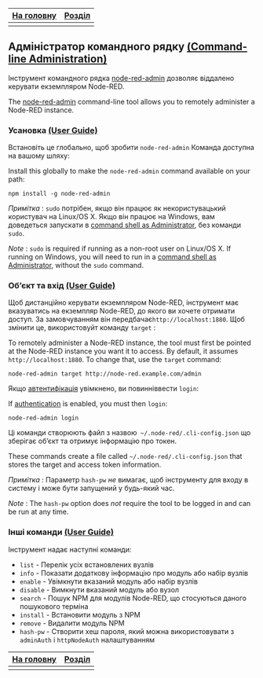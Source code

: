 | [На головну](../) | [Розділ](README.md) |
| ----------------- | ------------------- |
|                   |                     |

## Адміністратор командного рядку [(Command-line Administration)](https://nodered.org/docs/node-red-admin)

Інструмент командного рядка [node-red-admin](http://npmjs.org/package/node-red-admin) дозволяє віддалено керувати екземпляром Node-RED.

The [node-red-admin](http://npmjs.org/package/node-red-admin) command-line tool allows you to remotely administer a Node-RED instance.

### Усановка [(User Guide)](https://nodered.org/docs/user-guide/)

Встановіть це глобально, щоб зробити `node-red-admin` Команда доступна на вашому шляху:

Install this globally to make the `node-red-admin` command available on your path:

```
npm install -g node-red-admin
```

*Примітка* : `sudo` потрібен, якщо він працює як некористувацький користувач на Linux/OS X. Якщо він працює на Windows, вам доведеться запускати в [command shell as Administrator](https://technet.microsoft.com/en-gb/library/cc947813(v=ws.10).aspx), без команди `sudo`.

*Note* : `sudo` is required if running as a non-root user on Linux/OS X. If running on Windows, you will need to run in a [command shell as Administrator](https://technet.microsoft.com/en-gb/library/cc947813(v=ws.10).aspx), without the `sudo` command.

### Об’єкт та вхід [(User Guide)](https://nodered.org/docs/user-guide/)

Щоб дистанційно керувати екземпляром Node-RED, інструмент має вказуватись на екземпляр Node-RED, до якого ви хочете отримати доступ. За замовчуванням він передбачає`http://localhost:1880`. Щоб змінити це, використовуйт команду `target` :

To remotely administer a Node-RED instance, the tool must first be pointed at the Node-RED instance you want it to access. By default, it assumes `http://localhost:1880`. To change that, use the `target` command:

```
node-red-admin target http://node-red.example.com/admin
```

Якщо [автентифікація](https://nodered.org/docs/security) увімкнено, ви повинніввести `login`:

If [authentication](https://nodered.org/docs/security) is enabled, you must then `login`:

```
node-red-admin login
```

Ці команди створюють файл з назвою` ~/.node-red/.cli-config.json` що зберігає об’єкт та отримує інформацію про токен.

These commands create a file called `~/.node-red/.cli-config.json` that stores the target and access token information.

*Примітка*  : Параметр `hash-pw`  *не* вимагає, щоб інструменту для входу в систему і може бути запущений у будь-який час.

*Note* : The `hash-pw` option does *not* require the tool to be logged in and can be run at any time.

### Інші команди [(User Guide)](https://nodered.org/docs/user-guide/)

Інструмент надає наступні команди:

- `list` -     Перелік усіх встановлених вузлів
- `info` -     Показати додаткову інформацію про модуль або набір вузлів
- `enable` -     Увімкнути вказаний модуль або набір вузлів
- `disable` -     Вимкнути вказаний модуль або вузол
- `search` -     Пошук NPM для модулів Node-RED, що  стосуються даного пошукового терміна
- `install` -     Встановити модуль з NPM
- `remove` -     Видалити модуль NPM
- `hash-pw` -     Створити хеш пароля, який можна використовувати з `adminAuth` і `httpNodeAuth` налаштуванням

| [На головну](../) | [Розділ](README.md) |
| ----------------- | ------------------- |
|                   |                     |